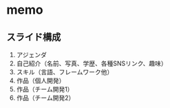 # memo

## スライド構成

1. アジェンダ
2. 自己紹介（名前、写真、学歴、各種SNSリンク、趣味）
3. スキル（言語、フレームワーク他）
4. 作品（個人開発）
5. 作品（チーム開発1）
6. 作品（チーム開発2）
